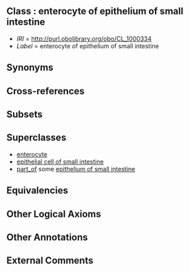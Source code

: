 
## Class : enterocyte of epithelium of small intestine

 * *IRI* = http://purl.obolibrary.org/obo/CL_1000334
 * *Label* = enterocyte of epithelium of small intestine

## Synonyms


## Cross-references


## Subsets


## Superclasses

 * [enterocyte](../../CL/84/CL_0000584.md)
 * [epithelial cell of small intestine](../../CL/54/CL_0002254.md)
 * [part_of](../../BFO/50/BFO_0000050.md) some [epithelium of small intestine](../../UBERON/02/UBERON_0001902.md)

## Equivalencies


## Other Logical Axioms


## Other Annotations


## External Comments

